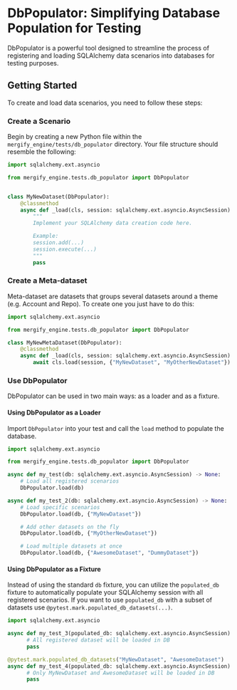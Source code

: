 # DbPopulator: Simplifying Database Population for Testing

DbPopulator is a powerful tool designed to streamline the process of registering and loading SQLAlchemy data scenarios into databases for testing purposes.

## Getting Started

To create and load data scenarios, you need to follow these steps:

### Create a Scenario

Begin by creating a new Python file within the `mergify_engine/tests/db_populator` directory. Your file structure should resemble the following:

```python
import sqlalchemy.ext.asyncio

from mergify_engine.tests.db_populator import DbPopulator


class MyNewDataset(DbPopulator):
    @classmethod
    async def _load(cls, session: sqlalchemy.ext.asyncio.AsyncSession) -> None:
        """
        Implement your SQLAlchemy data creation code here.

        Example:
        session.add(...)
        session.execute(...)
        """
        pass

```

### Create a Meta-dataset

Meta-dataset are datasets that groups several datasets around a theme (e.g. Account and Repo). To create one you just have to do this:

```python
import sqlalchemy.ext.asyncio

from mergify_engine.tests.db_populator import DbPopulator

class MyNewMetaDataset(DbPopulator):
    @classmethod
    async def _load(cls, session: sqlalchemy.ext.asyncio.AsyncSession) -> None:
        await cls.load(session, {"MyNewDataset", "MyOtherNewDataset"})

```

### Use DbPopulator

DbPopulator can be used in two main ways: as a loader and as a fixture.

#### Using DbPopulator as a Loader

Import `DbPopulator` into your test and call the `load` method to populate the database.

```python
import sqlalchemy.ext.asyncio

from mergify_engine.tests.db_populator import DbPopulator

async def my_test(db: sqlalchemy.ext.asyncio.AsyncSession) -> None:
    # Load all registered scenarios
    DbPopulator.load(db)

async def my_test_2(db: sqlalchemy.ext.asyncio.AsyncSession) -> None:
    # Load specific scenarios
    DbPopulator.load(db, {"MyNewDataset"})

    # Add other datasets on the fly
    DbPopulator.load(db, {"MyOtherNewDataset"})

    # Load multiple datasets at once
    DbPopulator.load(db, {"AwesomeDataset", "DummyDataset"})
```

#### Using DbPopulator as a Fixture

Instead of using the standard `db` fixture, you can utilize the `populated_db` fixture to automatically populate your SQLAlchemy session with all registered scenarios.
If you want to use `populated_db` with a subset of datasets use `@pytest.mark.populated_db_datasets(...)`.

```python
import sqlalchemy.ext.asyncio

async def my_test_3(populated_db: sqlalchemy.ext.asyncio.AsyncSession) -> None:
      # All registered dataset will be loaded in DB
      pass

@pytest.mark.populated_db_datasets("MyNewDataset", "AwesomeDataset")
async def my_test_4(populated_db: sqlalchemy.ext.asyncio.AsyncSession) -> None:
      # Only MyNewDataset and AwesomeDataset will be loaded in DB
      pass
```
